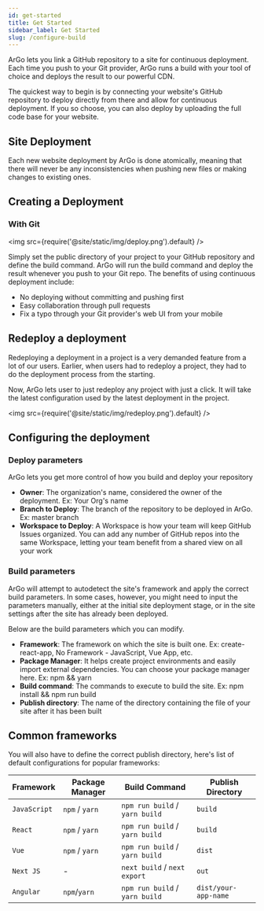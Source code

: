 ```yaml
---
id: get-started
title: Get Started
sidebar_label: Get Started
slug: /configure-build
---
```


<!-- ## Get started with build configuration -->

ArGo lets you link a GitHub repository to a site for continuous deployment. Each time you push to your Git provider, ArGo runs a build with your tool of choice and deploys the result to our powerful CDN.

The quickest way to begin is by connecting your website's GitHub repository to deploy directly from there and allow for continuous deployment. If you so choose, you can also deploy by uploading the full code base for your website.

<!-- ## Basic build settings -->

## Site Deployment

Each new website deployment by ArGo is done atomically, meaning that there will never be any inconsistencies when pushing new files or making changes to existing ones.

## Creating a Deployment

### With Git

<img src={require('@site/static/img/deploy.png').default} />

Simply set the public directory of your project to your GitHub repository and define the build command. ArGo will run the build command and deploy the result whenever you push to your Git repo. The benefits of using continuous deployment include:

- No deploying without committing and pushing first
- Easy collaboration through pull requests
- Fix a typo through your Git provider's web UI from your mobile

## Redeploy a deployment

Redeploying a deployment in a project is a very demanded feature from a lot of our users. Earlier, when users had to redeploy a project, they had to do the deployment process from the starting.

Now, ArGo lets user to just redeploy any project with just a click. It will take the latest configuration used by the latest deployment in the project.

<img src={require('@site/static/img/redeploy.png').default} />

## Configuring the deployment

### Deploy parameters

ArGo lets you get more control of how you build and deploy your repository

- **Owner**: The organization's name, considered the owner of the deployment. Ex: Your Org's name
- **Branch to Deploy**: The branch of the repository to be deployed in ArGo. Ex: master branch
- **Workspace to Deploy**: A Workspace is how your team will keep GitHub Issues organized. You can add any number of GitHub repos into the same Workspace, letting your team benefit from a shared view on all your work

### Build parameters

ArGo will attempt to autodetect the site's framework and apply the correct build parameters. In some cases, however, you might need to input the parameters manually, either at the initial site deployment stage, or in the site settings after the site has already been deployed.

Below are the build parameters which you can modify.

- **Framework**: The framework on which the site is built one. Ex: create-react-app, No Framework - JavaScript, Vue App, etc.
- **Package Manager**: It helps create project environments and easily import external dependencies. You can choose your package manager here. Ex: npm && yarn
- **Build command**: The commands to execute to build the site. Ex: npm install && npm run build
- **Publish directory**: The name of the directory containing the file of your site after it has been built

## Common frameworks

You will also have to define the correct publish directory, here's list of default configurations for popular frameworks:

| Framework    | Package Manager | Build Command                  | Publish Directory    |
| ------------ | --------------- | ------------------------------ | -------------------- |
| `JavaScript` | `npm` / `yarn`  | `npm run build` / `yarn build` | `build`              |
| `React`      | `npm` / `yarn`  | `npm run build` / `yarn build` | `build`              |
| `Vue`        | `npm` / `yarn`  | `npm run build` / `yarn build` | `dist`               |
| `Next JS`    | -               | `next build` / `next export`   | `out`                |
| `Angular`    | `npm`/`yarn`    | `npm run build` / `yarn build` | `dist/your-app-name` |
